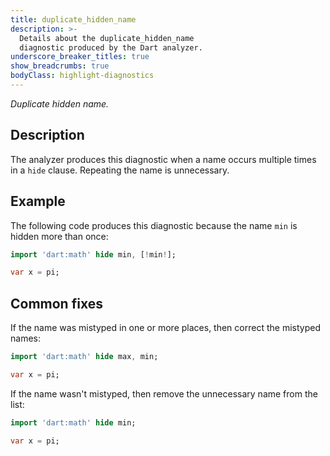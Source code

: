 ```yaml
---
title: duplicate_hidden_name
description: >-
  Details about the duplicate_hidden_name
  diagnostic produced by the Dart analyzer.
underscore_breaker_titles: true
show_breadcrumbs: true
bodyClass: highlight-diagnostics
---
```


_Duplicate hidden name._

## Description

The analyzer produces this diagnostic when a name occurs multiple times in
a `hide` clause. Repeating the name is unnecessary.

## Example

The following code produces this diagnostic because the name `min` is
hidden more than once:

```dart
import 'dart:math' hide min, [!min!];

var x = pi;
```

## Common fixes

If the name was mistyped in one or more places, then correct the mistyped
names:

```dart
import 'dart:math' hide max, min;

var x = pi;
```

If the name wasn't mistyped, then remove the unnecessary name from the
list:

```dart
import 'dart:math' hide min;

var x = pi;
```
